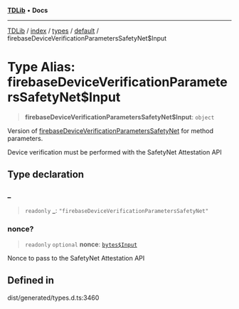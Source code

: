 [**TDLib**](../../../../../../README.md) • **Docs**

***

[TDLib](../../../../../../modules.md) / [index](../../../../../README.md) / [types](../../../README.md) / [default](../README.md) / firebaseDeviceVerificationParametersSafetyNet$Input

# Type Alias: firebaseDeviceVerificationParametersSafetyNet$Input

> **firebaseDeviceVerificationParametersSafetyNet$Input**: `object`

Version of [firebaseDeviceVerificationParametersSafetyNet](firebaseDeviceVerificationParametersSafetyNet.md) for method parameters.

Device verification must be performed with the SafetyNet Attestation API

## Type declaration

### \_

> `readonly` **\_**: `"firebaseDeviceVerificationParametersSafetyNet"`

### nonce?

> `readonly` `optional` **nonce**: [`bytes$Input`](bytes$Input-1.md)

Nonce to pass to the SafetyNet Attestation API

## Defined in

dist/generated/types.d.ts:3460
